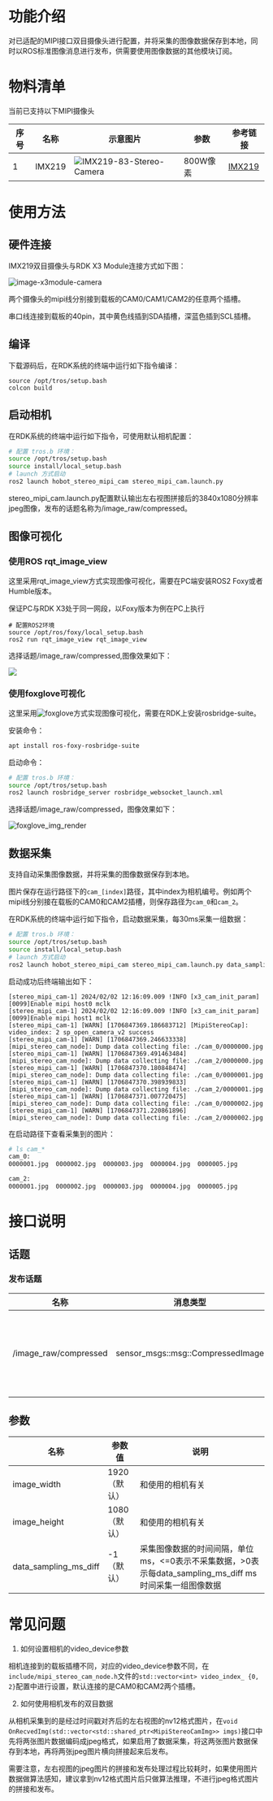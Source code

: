 # 功能介绍

对已适配的MIPI接口双目摄像头进行配置，并将采集的图像数据保存到本地，同时以ROS标准图像消息进行发布，供需要使用图像数据的其他模块订阅。

# 物料清单

当前已支持以下MIPI摄像头

| 序号 | 名称   | 示意图片                    | 参数     | 参考链接                                                     |
| ---- | ------ | --------------------------- | -------- | ------------------------------------------------------------ |
| 1    | IMX219 | ![IMX219-83-Stereo-Camera](./image/IMX219-83-Stereo-Camera.jpg) | 800W像素 | [IMX219](https://www.waveshare.net/shop/IMX219-83-Stereo-Camera.htm) |


# 使用方法

## 硬件连接

IMX219双目摄像头与RDK X3 Module连接方式如下图：

  ![image-x3module-camera](./image/image-x3module-camera.jpg)

两个摄像头的mipi线分别接到载板的CAM0/CAM1/CAM2的任意两个插槽。

串口线连接到载板的40pin，其中黄色线插到SDA插槽，深蓝色插到SCL插槽。

## 编译

下载源码后，在RDK系统的终端中运行如下指令编译：

```shell
source /opt/tros/setup.bash
colcon build
```

## 启动相机

在RDK系统的终端中运行如下指令，可使用默认相机配置：

```bash
# 配置 tros.b 环境：
source /opt/tros/setup.bash
source install/local_setup.bash
# launch 方式启动
ros2 launch hobot_stereo_mipi_cam stereo_mipi_cam.launch.py
```
stereo_mipi_cam.launch.py配置默认输出左右视图拼接后的3840x1080分辨率jpeg图像，发布的话题名称为/image_raw/compressed。

## 图像可视化

### 使用ROS rqt_image_view

这里采用rqt_image_view方式实现图像可视化，需要在PC端安装ROS2 Foxy或者Humble版本。

保证PC与RDK X3处于同一网段，以Foxy版本为例在PC上执行

```shell
# 配置ROS2环境
source /opt/ros/foxy/local_setup.bash
ros2 run rqt_image_view rqt_image_view
```

选择话题/image_raw/compressed,图像效果如下：

![](./image/rqt-result.png)


### 使用foxglove可视化

这里采用![foxglove](https://foxglove.dev/studio)方式实现图像可视化，需要在RDK上安装rosbridge-suite。

安装命令：

```bash
apt install ros-foxy-rosbridge-suite
```

启动命令：

```bash
# 配置 tros.b 环境：
source /opt/tros/setup.bash
ros2 launch rosbridge_server rosbridge_websocket_launch.xml
```

选择话题/image_raw/compressed，图像效果如下：

![foxglove_img_render](image/foxglove_img_render.png)

## 数据采集

支持自动采集图像数据，并将采集的图像数据保存到本地。

图片保存在运行路径下的`cam_[index]`路径，其中index为相机编号。例如两个mipi线分别接在载板的CAM0和CAM2插槽，则保存路径为`cam_0`和`cam_2`。

在RDK系统的终端中运行如下指令，启动数据采集，每30ms采集一组数据：

```bash
# 配置 tros.b 环境：
source /opt/tros/setup.bash
source install/local_setup.bash
# launch 方式启动
ros2 launch hobot_stereo_mipi_cam stereo_mipi_cam.launch.py data_sampling_ms_diff:=30
```

启动成功后终端输出如下：

```shell
[stereo_mipi_cam-1] 2024/02/02 12:16:09.009 !INFO [x3_cam_init_param][0099]Enable mipi host0 mclk
[stereo_mipi_cam-1] 2024/02/02 12:16:09.009 !INFO [x3_cam_init_param][0099]Enable mipi host1 mclk
[stereo_mipi_cam-1] [WARN] [1706847369.186683712] [MipiStereoCap]: video_index: 2 sp_open_camera_v2 success
[stereo_mipi_cam-1] [WARN] [1706847369.246633338] [mipi_stereo_cam_node]: Dump data collecting file: ./cam_0/0000000.jpg
[stereo_mipi_cam-1] [WARN] [1706847369.491463484] [mipi_stereo_cam_node]: Dump data collecting file: ./cam_2/0000000.jpg
[stereo_mipi_cam-1] [WARN] [1706847370.180848474] [mipi_stereo_cam_node]: Dump data collecting file: ./cam_0/0000001.jpg
[stereo_mipi_cam-1] [WARN] [1706847370.398939833] [mipi_stereo_cam_node]: Dump data collecting file: ./cam_2/0000001.jpg
[stereo_mipi_cam-1] [WARN] [1706847371.007720475] [mipi_stereo_cam_node]: Dump data collecting file: ./cam_0/0000002.jpg
[stereo_mipi_cam-1] [WARN] [1706847371.220861896] [mipi_stereo_cam_node]: Dump data collecting file: ./cam_2/0000002.jpg

```

在启动路径下查看采集到的图片：

```bash
# ls cam_*
cam_0:
0000001.jpg  0000002.jpg  0000003.jpg  0000004.jpg  0000005.jpg

cam_2:
0000001.jpg  0000002.jpg  0000003.jpg  0000004.jpg  0000005.jpg
```

# 接口说明

## 话题

### 发布话题

| 名称         | 消息类型                             | 说明                                     |
| ------------ | ------------------------------------ | ---------------------------------------- |
| /image_raw/compressed   | sensor_msgs::msg::CompressedImage          | 周期发布的图像话题，jpeg格式             |

## 参数

| 名称                         | 参数值                                          | 说明                                               |
| ---------------------------- | ----------------------------------------------- | -------------------------------------------------- |
| image_width                  | 1920（默认）                                    | 和使用的相机有关                                   |
| image_height                 | 1080（默认）                                    | 和使用的相机有关                                   |
| data_sampling_ms_diff         | -1（默认）                      | 采集图像数据的时间间隔，单位ms，<=0表示不采集数据，>0表示每data_sampling_ms_diff ms时间采集一组图像数据 |


# 常见问题

1. 如何设置相机的video_device参数

  相机连接到的载板插槽不同，对应的video_device参数不同，在`include/mipi_stereo_cam_node.h`文件的`std::vector<int> video_index_ {0, 2}`配置中进行设置，默认连接的是CAM0和CAM2两个插槽。

2. 如何使用相机发布的双目数据

  从相机采集到的是经过时间戳对齐后的左右视图的nv12格式图片，在`void OnRecvedImg(std::vector<std::shared_ptr<MipiStereoCamImg>> imgs)`接口中先将两张图片数据编码成jpeg格式，如果启用了数据采集，将这两张图片数据保存到本地，再将两张jpeg图片横向拼接起来后发布。

  需要注意，左右视图的jpeg图片的拼接和发布处理过程比较耗时，如果使用图片数据做算法感知，建议拿到nv12格式图片后只做算法推理，不进行jpeg格式图片的拼接和发布。
